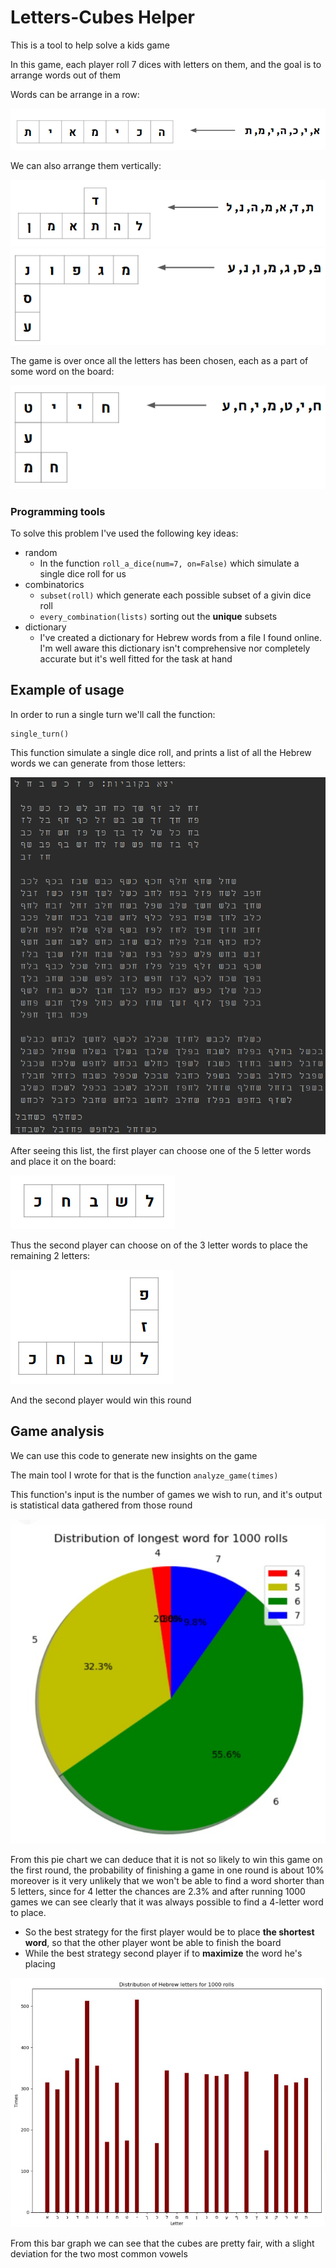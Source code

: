 # Letters-Cubes Helper
This is a tool to help solve a kids game

In this game, each player roll 7 dices with letters on them, and the goal is to arrange words out of them

Words can be arrange in a row:

![use1](https://github.com/kfirkrak/letters-game/blob/main/images/game_example1.png)

We can also arrange them vertically:

![use1](https://github.com/kfirkrak/letters-game/blob/main/images/game_example2.png)
![use1](https://github.com/kfirkrak/letters-game/blob/main/images/game_example3.png)

The game is over once all the letters has been chosen, each as a part of some word on the board:

![use1](https://github.com/kfirkrak/letters-game/blob/main/images/game_example4.png)

### Programming tools
To solve this problem I've used the following key ideas:
- random
  - In the function ```roll_a_dice(num=7, on=False)``` which simulate a single dice roll for us
- combinatorics
  - ```subset(roll)``` which generate each possible subset of a givin dice roll
  - ```every_combination(lists)``` sorting out the **unique** subsets
- dictionary
  - I've created a dictionary for Hebrew words from a file I found online. I'm well aware this dictionary isn't comprehensive nor completely accurate but it's well fitted for the task at hand
## Example of usage
In order to run a single turn we'll call the function:
```
single_turn()
```
This function simulate a single dice roll, and prints a list of all the Hebrew words we can generate from those letters:

![use](https://github.com/kfirkrak/letters-game/blob/main/images/example1.png)

After seeing this list, the first player can choose one of the 5 letter words and place it on the board:

![use](https://github.com/kfirkrak/letters-game/blob/main/images/usage1.png)

Thus the second player can choose on of the 3 letter words to place the remaining 2 letters:

![use](https://github.com/kfirkrak/letters-game/blob/main/images/usage2.png)

And the second player would win this round

## Game analysis
We can use this code to generate new insights on the game

The main tool I wrote for that is the function ```analyze_game(times)```

This function's input is the number of games we wish to run, and it's output is statistical data gathered from those round

![use](https://github.com/kfirkrak/letters-game/blob/main/images/longest1000rolls.png)

From this pie chart we can deduce that it is not so likely to win this game on the first round, the probability of finishing a game in one round is about 10%
moreover is it very unlikely that we won't be able to find a word shorter than 5 letters, since for 4 letter the chances are 2.3% and after running 1000 games we can see clearly that it was always possible to find a 4-letter word to place.
* So the best strategy for the first player would be to place **the shortest word**, so that the other player wont be able to finish the board
* While the best strategy second player if to **maximize** the word he's placing

![use](https://github.com/kfirkrak/letters-game/blob/main/images/letters1000rolls.png)

From this bar graph we can see that the cubes are pretty fair, with a slight deviation for the two most common vowels
